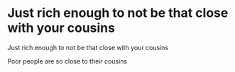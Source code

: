 # Just rich enough to not be that close with your cousins

Just rich enough to not be that close with your cousins

Poor people are so close to their cousins
